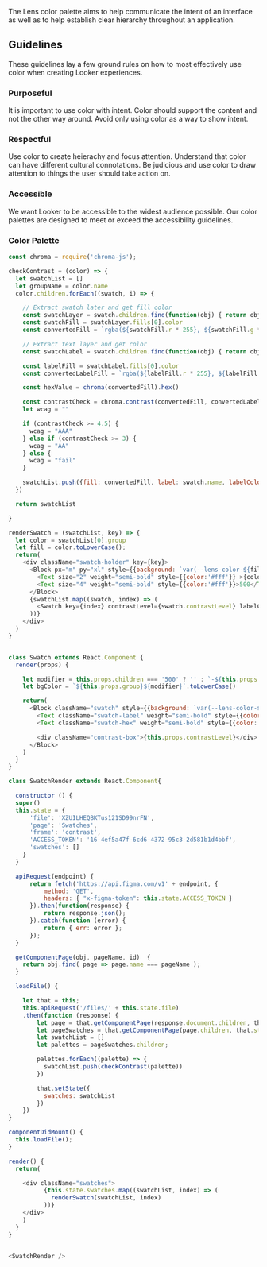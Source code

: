 <div class="component-desc"><p>The Lens color palette aims to help communicate the intent of an interface as well as to help establish clear hierarchy throughout an application. </p></div>

<div class="doc-section-divider"></div>

## Guidelines

These guidelines lay a few ground rules on how to most effectively use color when creating Looker experiences.

### Purposeful
It is important to use color with intent. Color should support the content and not the other way around. Avoid only using color as a way to show intent.

### Respectful
Use color to create heierachy and focus attention. Understand that color can have different cultural connotations. Be judicious and use color to draw attention to things the user should take action on.

### Accessible
We want Looker to be accessible to the widest audience possible. Our color palettes are designed to meet or exceed the accessibility guidelines.

<div class="doc-section-divider"></div>

### Color Palette

```js noeditor
const chroma = require('chroma-js');

checkContrast = (color) => {
  let swatchList = []
  let groupName = color.name
  color.children.forEach((swatch, i) => {

    // Extract swatch later and get fill color
    const swatchLayer = swatch.children.find(function(obj) { return obj.name === 'swatch'});
    const swatchFill = swatchLayer.fills[0].color
    const convertedFill = `rgba(${swatchFill.r * 255}, ${swatchFill.g * 255}, ${swatchFill.b * 255}, ${swatchFill.a * 1})`

    // Extract text layer and get color
    const swatchLabel = swatch.children.find(function(obj) { return obj.name === 'label'});

    const labelFill = swatchLabel.fills[0].color
    const convertedLabelFill = `rgba(${labelFill.r * 255}, ${labelFill.g * 255}, ${labelFill.b * 255}, ${labelFill.a * 1})`

    const hexValue = chroma(convertedFill).hex()

    const contrastCheck = chroma.contrast(convertedFill, convertedLabelFill);
    let wcag = ""

    if (contrastCheck >= 4.5) {
      wcag = "AAA"
    } else if (contrastCheck >= 3) {
      wcag = "AA"
    } else {
      wcag = "fail"
    }

    swatchList.push({fill: convertedFill, label: swatch.name, labelColor: convertedLabelFill, contrastLevel: wcag, hexValue: hexValue, group: groupName})
  })

  return swatchList

}

renderSwatch = (swatchList, key) => {
  let color = swatchList[0].group
  let fill = color.toLowerCase();
  return(
    <div className="swatch-holder" key={key}>
      <Block px="m" py="xl" style={{background: `var(--lens-color-${fill})`}}>
        <Text size="2" weight="semi-bold" style={{color:'#fff'}} >{color}</Text>
        <Text size="4" weight="semi-bold" style={{color:'#fff'}}>500</Text>
      </Block>
      {swatchList.map((swatch, index) => (
        <Swatch key={index} contrastLevel={swatch.contrastLevel} labelColor={swatch.labelColor} hexValue={swatch.hexValue} group={swatch.group}>{swatch.label}</Swatch>
      ))}
    </div>
  )
}


class Swatch extends React.Component {
  render(props) {

    let modifier = this.props.children === '500' ? '' : `-${this.props.children}`
    let bgColor = `${this.props.group}${modifier}`.toLowerCase()

    return(
      <Block className="swatch" style={{background: `var(--lens-color-${bgColor})`}}>
        <Text className="swatch-label" weight="semi-bold" style={{color: this.props.labelColor}}>{this.props.children}</Text>
        <Text className="swatch-hex" weight="semi-bold" style={{color: this.props.labelColor}}>{this.props.hexValue}</Text>

        <div className="contrast-box">{this.props.contrastLevel}</div>
      </Block>
    )
  }
}

class SwatchRender extends React.Component{

  constructor () {
  super()
  this.state = {
      'file': 'XZUILHEQBKTus121SD99nrFN',
      'page': 'Swatches',
      'frame': 'contrast',
      'ACCESS_TOKEN': '16-4ef5a47f-6cd6-4372-95c3-2d581b1d4bbf',
      'swatches': []
    }
  }

  apiRequest(endpoint) {
      return fetch('https://api.figma.com/v1' + endpoint, {
          method: 'GET',
          headers: { "x-figma-token": this.state.ACCESS_TOKEN }
      }).then(function(response) {
          return response.json();
      }).catch(function (error) {
          return { err: error };
      });
  }

  getComponentPage(obj, pageName, id)  {
    return obj.find( page => page.name === pageName );
  }

  loadFile() {

    let that = this;
    this.apiRequest('/files/' + this.state.file)
    .then(function (response) {
        let page = that.getComponentPage(response.document.children, that.state.page)
        let pageSwatches = that.getComponentPage(page.children, that.state.frame)
        let swatchList = []
        let palettes = pageSwatches.children;

        palettes.forEach((palette) => {
          swatchList.push(checkContrast(palette))
        })

        that.setState({
          swatches: swatchList
        })
    })
}

componentDidMount() {
  this.loadFile();
}

render() {
  return(

    <div className="swatches">
          {this.state.swatches.map((swatchList, index) => (
            renderSwatch(swatchList, index)
          ))}
    </div>
    )
  }
}


<SwatchRender />

```
